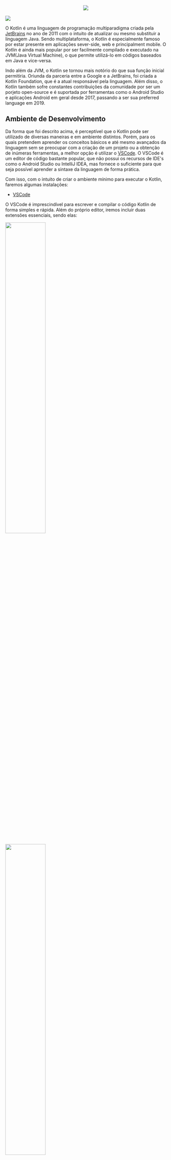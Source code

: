 <div align="center">
  <img src="https://user-images.githubusercontent.com/61476935/154181283-f96bc557-81ba-45ee-8eae-4896d5656111.png">
</div>
<br>
<img src="https://img.shields.io/static/v1?label=Kotlin&message=Language&color=purple&style=for-the-badge&logo=Kotlin"/>


O Kotlin é uma linguagem de programação multiparadigma criada pela [JetBrains](https://www.jetbrains.com/pt-br/) no ano de 2011 com o intuito de atualizar ou mesmo substituir a linguagem Java. Sendo multiplataforma, o Kotlin é especialmente famoso por estar presente em aplicações sever-side, web e principalment mobile. O Kotlin é ainda mais popular por ser facilmente compilado e executado na JVM(Java Virtual Machine), o que permite utilizá-lo em códigos baseados em Java e vice-versa.

Indo além da JVM, o Kotlin se tornou mais notório do que sua função inicial permitiria. Oriunda da parceria entre a Google e a JetBrains, foi criada a Kotlin Foundation, que é a atual responsável pela linguagem. Além disso, o Kotlin também sofre constantes contribuições da comunidade por ser um porjeto open-source e é suportada por ferramentas como o Android Studio e aplicações Android em geral desde 2017, passando a ser sua preferred language em 2019.


<!-- <h1>Kotlin Multiplataform</h1> -->


<!-- <h2>Kotlin for Android</h2>


Como já foi mencionado o desenvolvimento de aplicações android é atualmente <i>Kotlin-first</i>, sendo assim desde que a parceria foi anunciada na Google I/O de 2019. -->


<h2>Ambiente de Desenvolvimento</h2>


Da forma que foi descrito acima, é perceptível que o Kotlin pode ser utilizado de diversas maneiras e em ambiente distintos. Porém, para os quais pretendem aprender os conceitos básicos e até mesmo avançados da linguagem sem se preocupar com a criação de um projeto ou a obtenção de inúmeras ferramentas, a melhor opção é utilizar o [VSCode](https://code.visualstudio.com/). O VSCode é um editor de código bastante popular, que não possui os recursos de IDE's como o Android Studio ou IntelliJ IDEA, mas fornece o suficiente para que seja possível aprender a sintaxe da linguagem de forma prática.

Com isso, com o intuito de criar o ambiente mínimo para executar o Kotlin, faremos algumas instalações:

- [VSCode](https://code.visualstudio.com/)

O VSCode é imprescindível para escrever e compilar o código Kotlin de forma simples e rápida. Além do próprio editor, iremos incluir duas extensões essenciais, sendo elas:

<div>
  <img width="50%" src="https://user-images.githubusercontent.com/61476935/154200841-084b114e-b16a-4039-b1b6-eae294acd78f.png">
  <img width="50%" src="https://user-images.githubusercontent.com/61476935/154200796-f7c8063e-a990-45fc-b455-790659558c6f.png">
</div>


- [Kotlin Compiler](https://kotlinlang.org/docs/native-command-line-compiler.html)


O Kotlin Compiler ou Kotlinc, será a responsável por compilar o código gerado. O link acima mostra como obter a versão mais recente da ferramenta, a qual será obtida a partir do download de uma zip file que pode ser identificada da seguinte forma: ```kotlin-compiler-0.0.0.zip```. Após o fim da instalação, extraia o documento e o anexe a um diretório de sua preferência, exemplo: C:\Kotlin. 

No arquivo Kotlinc há um diretório bin, o qual contém a ferramenta. Para que seja possível executar o compiler globalmente, adicione uma nova variável de ambiente a variável Path contendo o caminho até a pasta bin. Exemplo: C:\Kotlin\kotlinc\bin.

Após a criação da nova variável de ambiente, reinicie o computador para que a mesma seja lida, já sendo possível, em seguida, utilizar o Kotlin Compiler. Para atestar sua instalção, acessa o terminal de comando e execute:

    kotlinc -version 

O resultado deve ser semelhante ao seguinte:

    info: kotlinc-jvm 1.6.10 (JRE 1.8.0_211-b12)

Obs.: Para que esse processo seja possível, é preciso ter uma versão igual ou superior a <i>Java 1.8</i>, do contrário não será possível fazer uso do Kotlin.

Após montar o ambiente de desenvolvimento, iremos abordar os aspectos que definem o Kotlin, como sua sintaxe, tipagem e paradigmas que a linguagem abrange.


<h2>Hello World</h2>


Uma forma prática de entender a estrutura mais básica de uma linguagem de programação é o popular Hello World. Sendo assim, em uma file hellWorld.kt, execute as seguintes linhas de código:

    fun main() {
        println("Hello, world!")
    }

Como output teremos o seguinte resultado:

    [Running] cd "c:\..\..\..\..\" && kotlinc main.kt -include-runtime -d main.jar && java -jar main.jar
    Hello, world!
    
    [Done] exited with code=0 in 3.62 seconds

<h2>Características Básicas</h2>